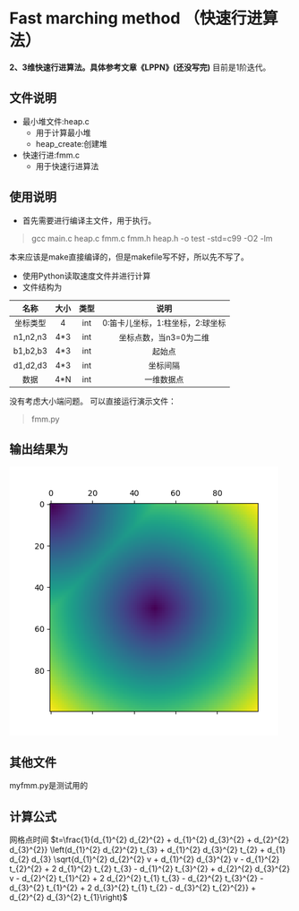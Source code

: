 # Fast marching method （快速行进算法）
**2、3维快速行进算法。具体参考文章《LPPN》(还没写完)**
目前是1阶迭代。

## 文件说明
- 最小堆文件:heap.c
    - 用于计算最小堆
    - heap_create:创建堆
- 快速行进:fmm.c 
    - 用于快速行进算法

## 使用说明
- 首先需要进行编译主文件，用于执行。

> gcc main.c heap.c fmm.c fmm.h heap.h -o test -std=c99 -O2 -lm

本来应该是make直接编译的，但是makefile写不好，所以先不写了。
- 使用Python读取速度文件并进行计算
- 文件结构为

|名称|大小|类型|说明|
|:-:|:-:|:-:|:-:|
|坐标类型|4|int|0:笛卡儿坐标，1:柱坐标，2:球坐标| 
|n1,n2,n3|4*3|int|坐标点数，当n3=0为二维|
|b1,b2,b3|4*3|int|起始点|
|d1,d2,d3|4*3|int|坐标间隔|
|数据|4*N|int|一维数据点|

没有考虑大小端问题。 
可以直接运行演示文件：
> fmm.py

## 输出结果为
![](time3.png)

## 其他文件
myfmm.py是测试用的

## 计算公式
网格点时间
$t=\frac{1}{d_{1}^{2} d_{2}^{2} + d_{1}^{2} d_{3}^{2} + d_{2}^{2} d_{3}^{2}} \left(d_{1}^{2} d_{2}^{2} t_{3} + d_{1}^{2} d_{3}^{2} t_{2} + d_{1} d_{2} d_{3} \sqrt{d_{1}^{2} d_{2}^{2} v + d_{1}^{2} d_{3}^{2} v - d_{1}^{2} t_{2}^{2} + 2 d_{1}^{2} t_{2} t_{3} - d_{1}^{2} t_{3}^{2} + d_{2}^{2} d_{3}^{2} v - d_{2}^{2} t_{1}^{2} + 2 d_{2}^{2} t_{1} t_{3} - d_{2}^{2} t_{3}^{2} - d_{3}^{2} t_{1}^{2} + 2 d_{3}^{2} t_{1} t_{2} - d_{3}^{2} t_{2}^{2}} + d_{2}^{2} d_{3}^{2} t_{1}\right)$